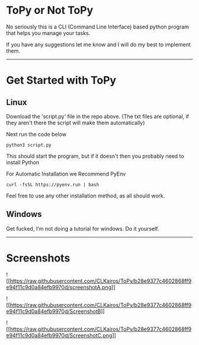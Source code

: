 # ToPy or Not ToPy
No seriously this is a CLI (Command Line Interface) based python program that helps you manage your tasks.

If you have any suggestions let me know and I will do my best to implement them.

---
# Get Started with ToPy
## Linux
Download the 'script.py' file in the repo above. (The txt files are optional, if they aren't there the script will make them automatically)

Next run the code below
```
python3 script.py
```

This should start the program, but if it doesn't then you probably need to install Python

For Automatic Installation we Recommend PyEnv
```
curl -fsSL https://pyenv.run | bash
```
Feel free to use any other installation method, as all should work.

## Windows
Get fucked, I'm not doing a tutorial for windows.
Do it yourself.

---
# Screenshots
![[https://raw.githubusercontent.com/CLKairos/ToPy/b28e9377c4602868ff9e94f11c9d0a84efb9970d/screenshotA.png]]


![[https://raw.githubusercontent.com/CLKairos/ToPy/b28e9377c4602868ff9e94f11c9d0a84efb9970d/ScreenshotB]]

![[https://raw.githubusercontent.com/CLKairos/ToPy/b28e9377c4602868ff9e94f11c9d0a84efb9970d/ScreenshotC.png]]
